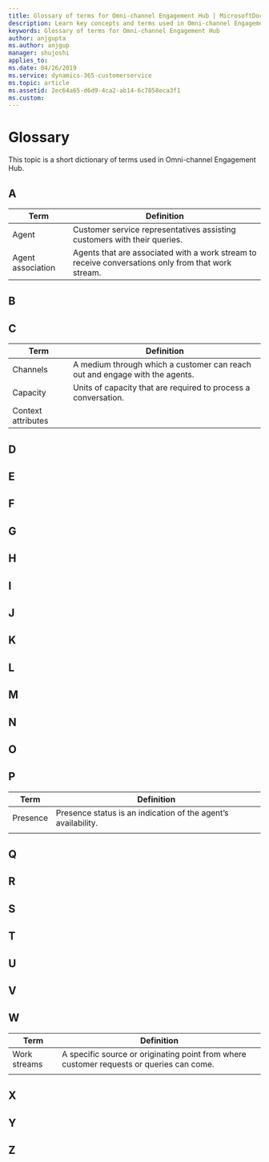 ```yaml
---
title: Glossary of terms for Omni-channel Engagement Hub | MicrosoftDocs
description: Learn key concepts and terms used in Omni-channel Engagement Hub
keywords: Glossary of terms for Omni-channel Engagement Hub
author: anjgupta
ms.author: anjgup
manager: shujoshi
applies_to: 
ms.date: 04/26/2019
ms.service: dynamics-365-customerservice
ms.topic: article
ms.assetid: 2ec64a65-d6d9-4ca2-ab14-6c7858eca3f1
ms.custom: 
---
```


# Glossary

This topic is a short dictionary of terms used in Omni-channel Engagement Hub.


## A
|Term  |Definition  |
|---------|---------|
|Agent    |  Customer service representatives assisting customers with their queries.       |
|Agent association   |  Agents that are associated with a work stream to receive conversations only from that work stream.  |
## B


## C
|Term  |Definition  |
|---------|---------|
|Channels    |  A medium through which a customer can reach out and engage with the agents.       |
| Capacity    |  Units of capacity that are required to process a conversation.      |
| Context attributes    |  |

## D

## E



## F



## G



## H



## I



## J

## K


## L



## M



## N



## O


## P
|Term  |Definition  |
|---------|---------|
|Presence    |  Presence status is an indication of the agent’s availability.      |
|     |         |


## Q



## R



## S



## T



## U



## V

## W

|Term  |Definition  |
|---------|---------|
|Work streams     |    A specific source or originating point from where customer requests or queries can come.     |
|   |         |


## X

## Y

## Z

 




